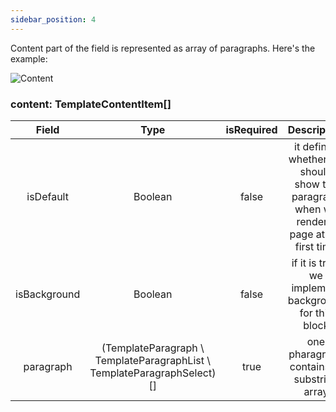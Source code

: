 ```yaml
---
sidebar_position: 4
---
```


Content part of the field is represented as array of paragraphs. Here's the example:

![Сontent](/img/config/content.jpg)

### content: TemplateContentItem[]

|    Field     |                                  Type                                   | isRequired |                                       Description                                       |
| :----------: | :---------------------------------------------------------------------: | :--------: | :-------------------------------------------------------------------------------------: |
|  isDefault   |                                 Boolean                                 |   false    | it defines whether we should show the paragraph when we render a page at the first time |
| isBackground |                                 Boolean                                 |   false    |                  if it is true, we implement background for this block                  |
|  paragraph   | (TemplateParagraph \ TemplateParagraphList \ TemplateParagraphSelect)[] |    true    |                       one pharagraph contains of substring array                        |
